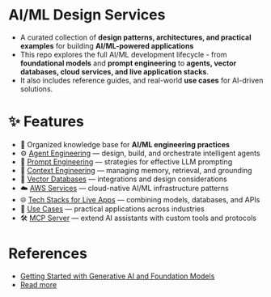 # AI/ML Design Services
- A curated collection of **design patterns, architectures, and practical examples** for building **AI/ML-powered applications**
- This repo explores the full AI/ML development lifecycle - from **foundational models** and **prompt engineering** to **agents, vector databases, cloud services, and live application stacks**.
- It also includes reference guides, and real-world **use cases** for AI-driven solutions.

# ✨ Features
- 📂 Organized knowledge base for **AI/ML engineering practices**
- ⚙️ [Agent Engineering](Agent-Engineering/Readme.md) — design, build, and orchestrate intelligent agents
- 📝 [Prompt Engineering](Prompt-Engineering/Readme.md) — strategies for effective LLM prompting
- 🔗 [Context Engineering](Context-Engineering/Readme.md) — managing memory, retrieval, and grounding
- 🧩 [Vector Databases](Vector-Databases/Readme.md) — integrations and design considerations
- ☁️ [AWS Services](AWS-Services) — cloud-native AI/ML infrastructure patterns
- 🌐 [Tech Stacks for Live Apps](Tech-Stacks-Live-Apps) — combining models, databases, and APIs
- 🎯 [Use Cases](UseCases.md) — practical applications across industries
- 🛠️ [MCP Server](MCPServer.md) — extend AI assistants with custom tools and protocols

# References
- [Getting Started with Generative AI and Foundation Models](https://d1.awsstatic.com/products/generative-ai/getting-started-with-generative-ai-and-foundation-models.pdf)
- [Read more](https://www.youtube.com/watch?v=2p5OHDxR2l8)